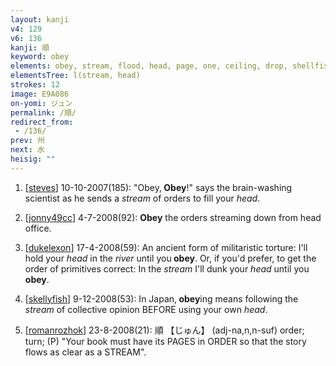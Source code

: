 ```yaml
---
layout: kanji
v4: 129
v6: 136
kanji: 順
keyword: obey
elements: obey, stream, flood, head, page, one, ceiling, drop, shellfish, shell, clam, oyster, eye, animal legs, eight
elementsTree: l(stream, head)
strokes: 12
image: E9A086
on-yomi: ジュン
permalink: /順/
redirect_from:
 - /136/
prev: 州
next: 水
heisig: ""
---
```


1) [<a href="http://kanji.koohii.com/profile/steves">steves</a>] 10-10-2007(185): &quot;Obey,<strong> Obey</strong>!&quot; says the brain-washing scientist as he sends a <em>stream</em> of orders to fill your <em>head</em>.

2) [<a href="http://kanji.koohii.com/profile/jonny49cc">jonny49cc</a>] 4-7-2008(92): <strong>Obey</strong> the orders streaming down from head office.

3) [<a href="http://kanji.koohii.com/profile/dukelexon">dukelexon</a>] 17-4-2008(59): An ancient form of militaristic torture: I&#039;ll hold your <em>head</em> in the <em>river</em> until you<strong> obey</strong>. Or, if you&#039;d prefer, to get the order of primitives correct: In the <em>stream</em> I&#039;ll dunk your <em>head</em> until you<strong> obey</strong>.

4) [<a href="http://kanji.koohii.com/profile/skellyfish">skellyfish</a>] 9-12-2008(53): In Japan,<strong> obey</strong>ing means following the <em>stream</em> of collective opinion BEFORE using your own <em>head</em>.

5) [<a href="http://kanji.koohii.com/profile/romanrozhok">romanrozhok</a>] 23-8-2008(21): 順 【じゅん】 (adj-na,n,n-suf) order; turn; (P) &quot;Your book must have its PAGES in ORDER so that the story flows as clear as a STREAM&quot;.

